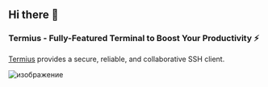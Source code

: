 ## Hi there 👋
### Termius - Fully-Featured Terminal to Boost Your Productivity ⚡
<p class="framer-text framer-styles-preset-144c91w" data-styles-preset="T6ddxQNYr" style="--framer-text-color:var(--token-ec4ce52f-33cb-4ed4-bfe6-1e35ee3404e7, rgb(255, 255, 255))"><!--$--><a class="framer-text framer-styles-preset-9hrdhr" data-styles-preset="Rm8n8FvoD" href="https://termius.com/" rel="noopener">Termius</a><!--/$--> provides a secure, reliable, and collaborative SSH client.</p>

![изображение](https://github.com/user-attachments/assets/ab5a53ec-9777-4afd-af24-70f4afd781ef)


<!--
**holzip/holzip** is a ✨ _special_ ✨ repository because its `README.md` (this file) appears on your GitHub profile.

Here are some ideas to get you started:

- 🔭 I’m currently working on ...
- 🌱 I’m currently learning ...
- 👯 I’m looking to collaborate on ...
- 🤔 I’m looking for help with ...
- 💬 Ask me about ...
- 📫 How to reach me: ...
- 😄 Pronouns: ...
- ⚡ Fun fact: ...
-->
